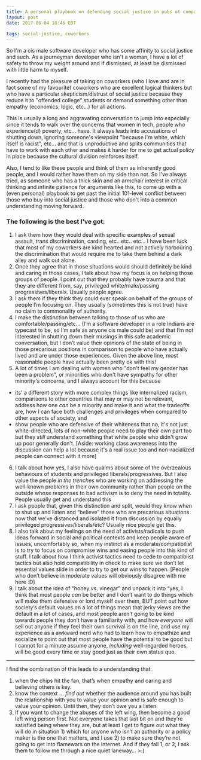 ```yaml
---
title: A personal playbook on defending social justice in pubs at company outings
layout: post
date: 2017-06-04 18:46 EDT

tags: social-justice, coworkers
---
```


So I'm a cis male software developer who has some affinity to social justice and such. As a journeyman developer who isn't a woman, I have a lot of safety to throw my weight around and if dismissed, at least be dismissed with little harm to myself.

I recently had the pleasure of taking on coworkers (who I love and are in fact some of my favourite) coworkers who are excellent logical thinkers but who have a particular skepticism/distrust of social justice because they reduce it to "offended college" students or demand something _other_ than empathy (economics, logic, etc...) for all actions.

This is usually a long and aggravating conversation to jump into especially since it tends to walk over the concerns that women in tech, people who experience(d) poverty, etc... have. It always leads into accusations of shutting down, ignoring someone's viewpoint "because I'm white, which itself is racist", etc... and that is unproductive and splits communities that have to work with each other and makes it harder for me to get actual policy in place because the cultural division reinforces itself.

Also, I tend to like these people and think of them as inherently good people, and I would rather have them on my side than not. So I've always tried, as someone who has a thick skin and an armchair interest in critical thinking and infinite patience for arguments like this, to come up with a (even personal) playbook to get past the initial 101-level conflict between those who buy into social justice and those who don't into a common understanding moving forward.

### The following is the best I've got:

1. I ask them how they would deal with specific examples of sexual assault, trans discrimination, carding, etc.. etc.. etc... I have been luck that most of my coworkers are kind hearted and not actively harbouring the discrimination that would require me to take them behind a dark alley and walk out alone.
2. Once they agree that in those situations would should definitely be kind and caring in those cases, I talk about how my focus is on helping those groups of people. I point out that they probably have trauma and that they are different from, say, privileged white/male/passing progressives/liberals. Usually people agree.
3. I ask them if they think they could ever speak on behalf of the groups of people I’m focusing on. They usually (sometimes this is not true) have no claim to commonality of authority.
4. I make the distinction between talking to those of us who are comfortable/passing/etc... (I’m a software developer in a role Indians are typecast to be, so I’m safe as anyone cis male could be) and that I’m not interested in shutting down their musings in this safe academic conversation, but I don’t value their opinions of the state of being in those precarious positions in comparison to people who have actually lived and are under those experiences. Given the above line, most reasonable people have actually been pretty ok with this!
5. A lot of times I am dealing with women who "don't feel my gender has been a problem", or minorities who don't have sympathy for other minority's concerns, and I always account for this because
  * its' a different story with more complex things like internalized racism, comparisons to other countries that may or may not be relevant, address how one _can_ be a minority and make it and what the tradeoffs are, how I can face both challenges and privileges when compared to other aspects of society, and
  * show people who are defensive of their whiteness that no, it's not just white-directed, lots of non-white people need to play their own part too but they _still_ understand something that white people who didn't grow up poor generally don't. [Aside: working class awareness into the discussion can help a lot because it's a real issue too and non-racialized people can connect with it more]
6. I talk about how yes, I also have qualms about some of the overzealous behaviours of students and privileged liberals/progressives. But I also value the people _in the trenches_ who are working on addressing the well-known problems in their own community rather than people on the outside whose responses to bad activism is to deny the need in totality. People usually get and understand this
7. I ask people that, given this distinction and split, would they know when to shut up and listen and “believe” those who are precarious situations now that we’ve distanced and isolated it from discussion by equally privileged progressives/liberals/etc? Usually nice people get this.
8. I also talk about my feelings on the need of activists/radicals to push ideas forward in social and political contexts and keep people aware of issues, uncomfortably so, when my instinct as a moderate/compatibilist is to try to focus on compromise wins and easing people into this kind of stuff. I talk about how I think activist tactics need to cede to compatiblist tactics but also hold compatibility in check to make sure we don’t let essential values slide in order to try to get our wins to happen. [People who don’t believe in moderate values will obviously disagree with me here :D]
9. I talk about the idea of “honey vs. vinegar” and unpack it into “yes, I think that most people _can_ be better and I don’t want to do things which will make them defensive or lord myself over them, BUT point out how society’s default values on a lot of things mean that jerky views are the default in a lot of cases, and most people aren’t going to be kind towards people they don’t have a familiarity with, and how _everyone_ will sell out anyone if they feel their own survival is on the line, and use my experience as a awkward nerd who had to learn how to empathize and socialize to point out that most people have the potential to be good but I cannot for a minute assume anyone, _including_ well-regarded heroes, will be good every time or stay good just as their own status quo.

------

I find the combination of this leads to a understanding that:

1. when the chips hit the fan, that’s when empathy and caring and believing others is key.
2. know the context ... _find out_ whether the audience around you has built the relationship with you to value your opinion and is safe enough to value your opinion. Until then, they don’t owe you a listen.
3. If you want to change the abuses of the left wing, then become a good left wing person first.
Not everyone takes that last bit on and they’re satisfied being where they are, but at least I get to figure out what they will do in situation 1) which for anyone who isn’t an authority or a policy maker is the one that matters, and I use 2) to make sure they’re not going to get into flamewars on the internet.
And if they fail 1, or 2, I ask them to follow me through a nice quiet laneway... >:)
